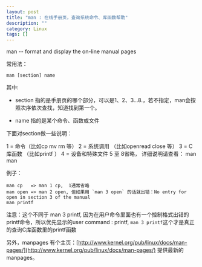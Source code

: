 ```yaml
---
layout: post
title: "man : 在线手册页，查询系统命令、库函数帮助"
description: ""
category: Linux
tags: []
---
```


man -- format and display the on-line manual pages

常用法：

	man [section] name

其中:

* section 指的是手册页的哪个部分，可以是1、2、3…8.，若不指定，man会按照次序依次查找，知道找到第一个。

* name 指的是某个命令、函数或文件

下面对section做一些说明：

   1 = 命令（比如cp mv rm 等）
   2 = 系统调用 （比如openread close 等）
   3 = C库函数 （比如printf ）
   4 = 设备和特殊文件
   5 至 8省略， 详细说明请查看： man man 

例子：

	man cp   => man 1 cp,  1通常省略
	man open => man 2 open, 但如果用 `man 3 open` 的话就出错：No entry for open in section 3 of the manual
	man printf  

注意：这个不同于 man 3 printf, 因为在用户命令里面也有一个控制格式出错的printf命令，所以优先显示的user command : printf, `man 3 printf`这个才是真正的查询C库函数里的printf函数

另外，manpages 有个主页：[http://www.kernel.org/pub/linux/docs/man-pages/](http://www.kernel.org/pub/linux/docs/man-pages/)  提供最新的manpages。

